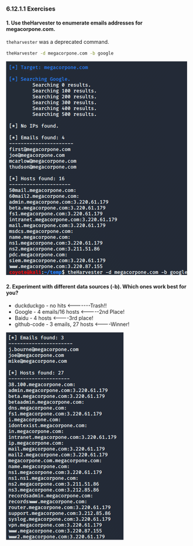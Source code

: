 ### 6.12.1.1 Exercises
#### 1. Use theHarvester to enumerate emails addresses for megacorpone.com.

`theharvester` was a deprecated command.

```bash
theHarvester -d megacorpone.com -b google
```

![image-20200615092416924](.6.12.1.1.assets/image-20200615092416924.png)

#### 2. Experiment with different data sources (-b). Which ones work best for you?

- duckduckgo - no hits  <-------Trash!!
- Google - 4 emails/16 hosts  <-----2nd Place!
- Baidu - 4 hosts  <----3rd place!
- github-code - 3 emails, 27 hosts  <----Winner!

![image-20200615115112759](.6.12.1.1.assets/image-20200615115112759.png)